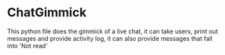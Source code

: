 # ChatGimmick
This python file does the gimmick of a live chat, it can take users, print out messages and provide activity log, it can also provide messages that fall into 'Not read'
